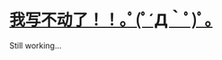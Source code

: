 # [我写不动了！！｡ﾟ(ﾟ´Д｀ﾟ)ﾟ｡](https://github.com/MisaWorkGroup/Ph1gr0s-Emulator/tree/dev)

Still working...

